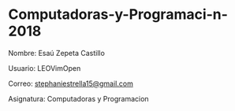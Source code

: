 # Computadoras-y-Programaci-n-2018

Nombre: Esaú Zepeta Castillo 

Usuario: LEOVimOpen 

Correo: stephaniestrella15@gmail.com 

Asignatura: Computadoras y Programacion 
